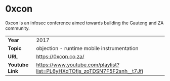 # 0xcon

0xcon is an infosec conference aimed towards building the Gauteng and ZA community.

| | |
|-|-|
| **Year** | 2017 |
| **Topic** | objection - runtime mobile instrumentation |
| **URL**  | https://0xcon.co.za/ |
| **Youtube Link** | https://www.youtube.com/playlist?list=PL6yHXdTOfjs_zoTDSN7F5F2snh__t7Jfi |
